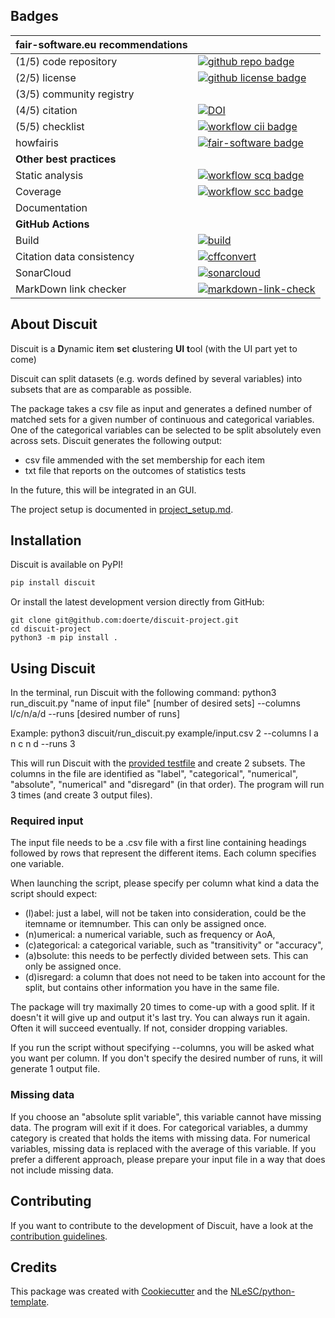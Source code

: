 ## Badges

| fair-software.eu recommendations | |
| :-- | :--  |
| (1/5) code repository              | [![github repo badge](https://img.shields.io/badge/github-repo-000.svg?logo=github&labelColor=gray&color=blue)](https://github.com/doerte/discuit-project) |
| (2/5) license                      | [![github license badge](https://img.shields.io/github/license/doerte/discuit-project)](https://github.com/doerte/discuit-project) |
| (3/5) community registry           | <!-- [![RSD](https://img.shields.io/badge/rsd-discuit-00a3e3.svg)](https://www.research-software.nl/software/<replace-with-name>) [![workflow pypi badge](https://img.shields.io/pypi/v/<replace-with-name>.svg?colorB=blue)](https://pypi.python.org/project/<replace-with-name>/) -->|
| (4/5) citation                     | [![DOI](https://zenodo.org/badge/DOI/10.5281/zenodo.7671856.svg)](https://doi.org/10.5281/zenodo.7671856) |
| (5/5) checklist                    | [![workflow cii badge](https://bestpractices.coreinfrastructure.org/projects/<replace-with-created-project-identifier>/badge)](https://bestpractices.coreinfrastructure.org/projects/<replace-with-created-project-identifier>) |
| howfairis                          | [![fair-software badge](https://img.shields.io/badge/fair--software.eu-%E2%97%8F%20%20%E2%97%8F%20%20%E2%97%8F%20%20%E2%97%8F%20%20%E2%97%8B-yellow)](https://fair-software.eu) |
| **Other best practices**           | &nbsp; |
| Static analysis                    | [![workflow scq badge](https://sonarcloud.io/api/project_badges/measure?project=doerte_discuit-project&metric=alert_status)](https://sonarcloud.io/dashboard?id=doerte_discuit-project) |
| Coverage                           | [![workflow scc badge](https://sonarcloud.io/api/project_badges/measure?project=doerte_discuit-project&metric=coverage)](https://sonarcloud.io/dashboard?id=doerte_discuit-project) |
| Documentation                      | <!-- [![Documentation Status](https://readthedocs.org/projects/discuit-project/badge/?version=latest)](https://<replace-with-name>.readthedocs.io/en/latest/?badge=latest) --> |
| **GitHub Actions**                 | &nbsp; |
| Build                              | [![build](https://github.com/doerte/discuit-project/actions/workflows/build.yml/badge.svg)](https://github.com/doerte/discuit-project/actions/workflows/build.yml) |
| Citation data consistency               | [![cffconvert](https://github.com/doerte/discuit-project/actions/workflows/cffconvert.yml/badge.svg)](https://github.com/doerte/discuit-project/actions/workflows/cffconvert.yml) |
| SonarCloud                         | [![sonarcloud](https://github.com/doerte/discuit-project/actions/workflows/sonarcloud.yml/badge.svg)](https://github.com/doerte/discuit-project/actions/workflows/sonarcloud.yml) |
| MarkDown link checker              | [![markdown-link-check](https://github.com/doerte/discuit-project/actions/workflows/markdown-link-check.yml/badge.svg)](https://github.com/doerte/discuit-project/actions/workflows/markdown-link-check.yml) |

## About Discuit

Discuit is a **D**ynamic **i**tem **s**et **c**lustering **UI** **t**ool (with the UI part yet to come)

Discuit can split datasets (e.g. words defined by several variables) into subsets that are as comparable as possible.

The package takes a csv file as input and generates a defined number of matched sets for a given number of continuous and categorical variables. One of the categorical variables can be selected to be split absolutely even across sets. Discuit generates the following output:
- csv file ammended with the set membership for each item
- txt file that reports on the outcomes of statistics tests

In the future, this will be integrated in an GUI. 

The project setup is documented in [project_setup.md](project_setup.md).

## Installation

Discuit is available on PyPI!

```bash
pip install discuit
```

Or install the latest development version directly from GitHub:

```console
git clone git@github.com:doerte/discuit-project.git
cd discuit-project
python3 -m pip install .
```

<!-- ## Documentation

Include a link to your project's full documentation here. --> 

## Using Discuit
In the terminal, run Discuit with the following command:
python3 run_discuit.py "name of input file" [number of desired sets] --columns l/c/n/a/d --runs [desired number of runs]

Example: python3 discuit/run_discuit.py example/input.csv 2 --columns l a n c n d --runs 3

This will run Discuit with the [provided testfile](example/input.csv) and create 2 subsets. The columns in the file are identified as "label", "categorical", "numerical", "absolute", "numerical" and "disregard" (in that order). The program will run 3 times (and create 3 output files).

### Required input
The input file needs to be a .csv file with a first line containing headings followed by rows that represent the different items. Each column specifies one variable. 

When launching the script, please specify per column what kind a data the script should expect: 
- (l)abel: just a label, will not be taken into consideration, could be the itemname or itemnumber. This can only be assigned once. 
- (n)umerical: a numerical variable, such as frequency or AoA, 
- (c)ategorical: a categorical variable, such as "transitivity" or "accuracy", 
- (a)bsolute: this needs to be perfectly divided between sets. This can only be assigned once. 
- (d)isregard: a column that does not need to be taken into account for the split, but contains other information you have in the same file.

The package will try maximally 20 times to come-up with a good split. If it doesn't it will give up and output it's last try. You can always run it again. Often it will succeed eventually. If not, consider dropping variables.

If you run the script without specifying --columns, you will be asked what you want per column. If you don't specify the desired number of runs, it will generate 1 output file.

### Missing data
If you choose an "absolute split variable", this variable cannot have missing data. The program will exit if it does. 
For categorical variables, a dummy category is created that holds the items with missing data. For numerical variables,
missing data is replaced with the average of this variable.
If you prefer a different approach, please prepare your input file in a way that does not include missing data.

## Contributing

If you want to contribute to the development of Discuit,
have a look at the [contribution guidelines](CONTRIBUTING.md).

## Credits

This package was created with [Cookiecutter](https://github.com/audreyr/cookiecutter) and the [NLeSC/python-template](https://github.com/NLeSC/python-template).
